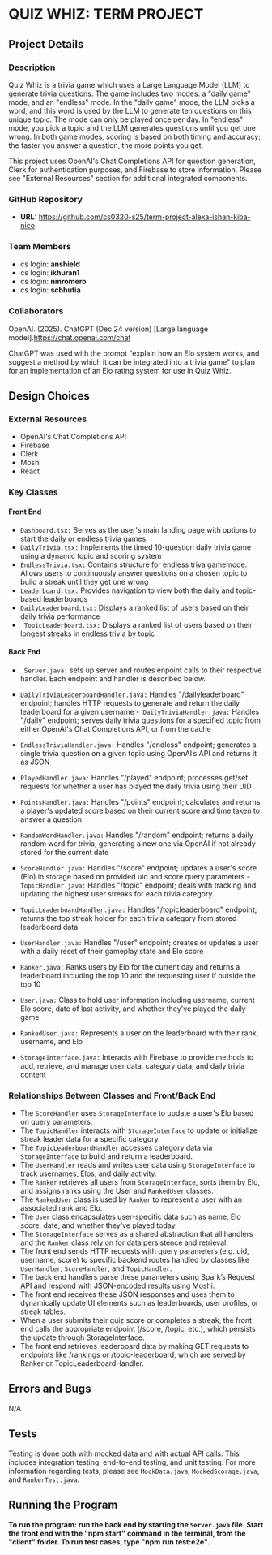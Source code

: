 # QUIZ WHIZ: TERM PROJECT

## Project Details

### Description
Quiz Whiz is a trivia game which uses a Large Language Model (LLM) to generate trivia questions. The game includes two modes: a "daily game" mode, and an "endless" mode. In the "daily game" mode, the LLM picks a word, and this word is used by the LLM to generate ten questions on this unique topic. The mode can only be played once per day. In "endless" mode, you pick a topic and the LLM generates questions until you get one wrong. In both game modes, scoring is based on both timing and accuracy; the faster you answer a question, the more points you get. 

This project uses OpenAI's Chat Completions API for question generation, Clerk for authentication purposes, and Firebase to store information. Please see "External Resources" section for additional integrated components. 

### GitHub Repository
- **URL:** https://github.com/cs0320-s25/term-project-alexa-ishan-kiba-nico

### Team Members
- cs login: **anshield**
- cs login: **ikhuran1**
- cs login: **nmromero**
- cs login: **scbhutia**

### Collaborators

OpenAI. (2025). ChatGPT (Dec 24 version) [Large language model].https://chat.openai.com/chat

ChatGPT was used with the prompt "explain how an Elo system works, and suggest a method by which it can be integrated into a trivia game" to plan for an implementation of an Elo rating system for use in Quiz Whiz. 



## Design Choices

### External Resources
- OpenAI's Chat Completions API
- Firebase
- Clerk
- Moshi
- React

### Key Classes

#### Front End

- `Dashboard.tsx:` Serves as the user's main landing page with options to start the daily or endless trivia games
- `DailyTrivia.tsx:` Implements the timed 10-question daily trivia game using a dynamic topic and scoring system
- `EndlessTrivia.tsx:` Contains structure for endless triva gamemode. Allows users to continuously answer questions on a chosen topic to build a streak until they get one wrong
- `Leaderboard.tsx:` Provides navigation to view both the daily and topic-based leaderboards
- `DailyLeaderboard.tsx:` Displays a ranked list of users based on their daily trivia performance
- ` TopicLeaderboard.tsx:` Displays a ranked list of users based on their longest streaks in endless trivia by topic

#### Back End

- ` Server.java:` sets up server and routes enpoint calls to their respective handler. Each endpoint and handler is described below. 

- `DailyTriviaLeaderboardHandler.java:` Handles "/dailyleaderboard" endpoint; handles HTTP requests to generate and return the daily leaderboard for a given username
-` DailyTriviaHandler.java:` Handles "/daily" endpoint; serves daily trivia questions for a specified topic from either OpenAI's Chat Completions API, or from the cache
- `EndlessTriviaHandler.java:` Handles "/endless" endpoint; generates a single trivia question on a given topic using OpenAI’s API and returns it as JSON
- `PlayedHandler.java:` Handles "/played" endpoint; processes get/set requests for whether a user has played the daily trivia using their UID
- `PointsHandler.java:` Handles "/points" endpoint; calculates and returns a player's updated score based on their current score and time taken to answer a question
- `RandomWordHandler.java:` Handles "/random" endpoint; returns a daily random word for trivia, generating a new one via OpenAI if not already stored for the current date
- `ScoreHandler.java:` Handles "/score" endpoint; updates a user's score (Elo) in storage based on provided uid and score query parameters
-` TopicHandler.java:` Handles "/topic" endpoint; deals with tracking and updating the highest user streaks for each trivia category.
- `TopicLeaderboardHandler.java:` Handles "/topicleaderboard" endpoint; returns the top streak holder for each trivia category from stored leaderboard data.
- `UserHandler.java:` Handles "/user" endpoint; creates or updates a user with a daily reset of their gameplay state and Elo score

- `Ranker.java:` Ranks users by Elo for the current day and returns a leaderboard including the top 10 and the requesting user if outside the top 10
- `User.java:` Class to hold user information including username, current Elo score, date of last activity, and whether they've played the daily game
- `RankedUser.java:` Represents a user on the leaderboard with their rank, username, and Elo 
- `StorageInterface.java:`  Interacts with Firebase to provide methods to add, retrieve, and manage user data, category data, and daily trivia content


### Relationships Between Classes and Front/Back End

- The `ScoreHandler` uses `StorageInterface` to update a user's Elo based on query parameters.
- The `TopicHandler` interacts with `StorageInterface` to update or initialize streak leader data for a specific category.
- The `TopicLeaderboardHandler` accesses category data via `StorageInterface` to build and return a leaderboard.
- The `UserHandler` reads and writes user data using `StorageInterface` to track usernames, Elos, and daily activity.
- The `Ranker` retrieves all users from `StorageInterface`, sorts them by Elo, and assigns ranks using the User and `RankedUser` classes.
- The `RankedUser` class is used by `Ranker` to represent a user with an associated rank and Elo.
- The `User` class encapsulates user-specific data such as name, Elo score, date, and whether they’ve played today.
- The `StorageInterface` serves as a shared abstraction that all handlers and the `Ranker` class rely on for data persistence and retrieval.
- The front end sends HTTP requests with query parameters (e.g. uid, username, score) to specific backend routes handled by classes like `UserHandler`, `ScoreHandler`, and `TopicHandler`.
- The back end handlers parse these parameters using Spark’s Request API and respond with JSON-encoded results using Moshi.
- The front end receives these JSON responses and uses them to dynamically update UI elements such as leaderboards, user profiles, or streak tables.
- When a user submits their quiz score or completes a streak, the front end calls the appropriate endpoint (/score, /topic, etc.), which persists the update through StorageInterface.
- The front end retrieves leaderboard data by making GET requests to endpoints like /rankings or /topic-leaderboard, which are served by Ranker or TopicLeaderboardHandler.

## Errors and Bugs

N/A

## Tests

Testing is done both with mocked data and with actual API calls. This includes integration testing, end-to-end testing, and unit testing. For more information regarding tests, please see `MockData.java`, `MockedScorage.java`, and `RankerTest.java`.

## Running the Program

**To run the program: run the back end by starting the `Server.java` file. Start the front end with the "npm start" command in the terminal, from the "client" folder. To run test cases, type "npm run test:e2e".**

